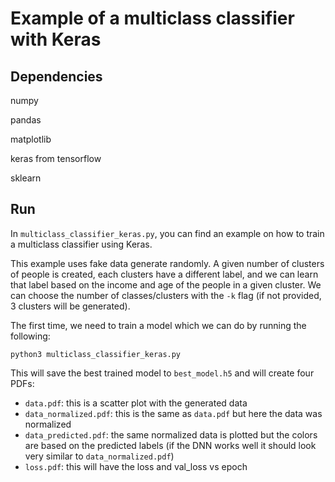 # Example of a multiclass classifier with Keras

## Dependencies

numpy

pandas

matplotlib

keras from tensorflow

sklearn

## Run

In ```multiclass_classifier_keras.py```, you can find an example on how to train a multiclass classifier using Keras.

This example uses fake data generate randomly. A given number of clusters of people is created, each clusters have a different label, and we can learn that label based on the income and age of the people in a given cluster. We can choose the number of classes/clusters with the ```-k``` flag (if not provided, 3 clusters will be generated).

The first time, we need to train a model which we can do by running the following:


```
python3 multiclass_classifier_keras.py
```

This will save the best trained model to ```best_model.h5``` and will create four PDFs:

- ```data.pdf```: this is a scatter plot with the generated data
- ```data_normalized.pdf```:  this is the same as ```data.pdf``` but here the data was normalized
- ```data_predicted.pdf```: the same normalized data is plotted but the colors are based on the predicted labels (if the DNN works well it should look very similar to ```data_normalized.pdf```)
- ```loss.pdf```: this will have the loss and val_loss vs epoch 
